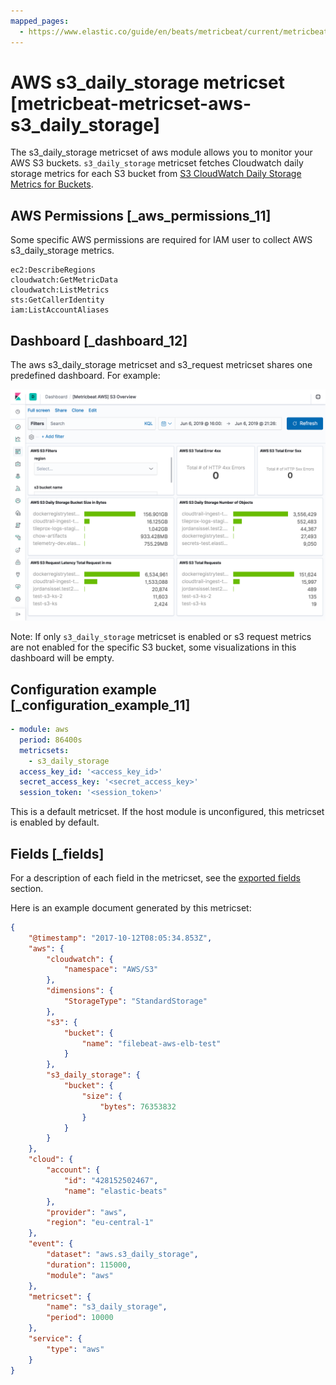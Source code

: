 ```yaml
---
mapped_pages:
  - https://www.elastic.co/guide/en/beats/metricbeat/current/metricbeat-metricset-aws-s3_daily_storage.html
---
```


<!-- This file is generated! See scripts/docs_collector.py -->

# AWS s3_daily_storage metricset [metricbeat-metricset-aws-s3_daily_storage]

The s3_daily_storage metricset of aws module allows you to monitor your AWS S3 buckets. `s3_daily_storage` metricset fetches Cloudwatch daily storage metrics for each S3 bucket from [S3 CloudWatch Daily Storage Metrics for Buckets](https://docs.aws.amazon.com/AmazonS3/latest/dev/cloudwatch-monitoring.html).


## AWS Permissions [_aws_permissions_11]

Some specific AWS permissions are required for IAM user to collect AWS s3_daily_storage metrics.

```
ec2:DescribeRegions
cloudwatch:GetMetricData
cloudwatch:ListMetrics
sts:GetCallerIdentity
iam:ListAccountAliases
```


## Dashboard [_dashboard_12]

The aws s3_daily_storage metricset and s3_request metricset shares one predefined dashboard. For example:

![metricbeat aws s3 overview](images/metricbeat-aws-s3-overview.png)

Note: If only `s3_daily_storage` metricset is enabled or s3 request metrics are not enabled for the specific S3 bucket, some visualizations in this dashboard will be empty.


## Configuration example [_configuration_example_11]

```yaml
- module: aws
  period: 86400s
  metricsets:
    - s3_daily_storage
  access_key_id: '<access_key_id>'
  secret_access_key: '<secret_access_key>'
  session_token: '<session_token>'
```

This is a default metricset. If the host module is unconfigured, this metricset is enabled by default.

## Fields [_fields]

For a description of each field in the metricset, see the [exported fields](/reference/metricbeat/exported-fields-aws.md) section.

Here is an example document generated by this metricset:

```json
{
    "@timestamp": "2017-10-12T08:05:34.853Z",
    "aws": {
        "cloudwatch": {
            "namespace": "AWS/S3"
        },
        "dimensions": {
            "StorageType": "StandardStorage"
        },
        "s3": {
            "bucket": {
                "name": "filebeat-aws-elb-test"
            }
        },
        "s3_daily_storage": {
            "bucket": {
                "size": {
                    "bytes": 76353832
                }
            }
        }
    },
    "cloud": {
        "account": {
            "id": "428152502467",
            "name": "elastic-beats"
        },
        "provider": "aws",
        "region": "eu-central-1"
    },
    "event": {
        "dataset": "aws.s3_daily_storage",
        "duration": 115000,
        "module": "aws"
    },
    "metricset": {
        "name": "s3_daily_storage",
        "period": 10000
    },
    "service": {
        "type": "aws"
    }
}
```
